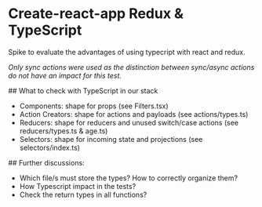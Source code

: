 # Create-react-app Redux & TypeScript

Spike to evaluate the advantages of using typecript with react and redux.

_Only sync actions were used as the distinction between sync/async actions do not have an impact for this test._

## What to check with TypeScript in our stack

- Components: shape for props (see Filters.tsx)
- Action Creators: shape for actions and payloads (see actions/types.ts)
- Reducers: shape for reducers and unused switch/case actions (see reducers/types.ts & age.ts)
- Selectors: shape for incoming state and projections (see selectors/index.ts)

## Further discussions:

- Which file/s must store the types? How to correctly organize them?
- How Typescript impact in the tests?
- Check the return types in all functions?
